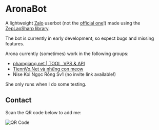 ﻿# AronaBot
A lightweight [Zalo](https://zalo.me/) userbot (not the [official one](https://bot.zapps.me/)!) made using the [ZepLaoSharp library](https://github.com/ElectroHeavenVN/ZepLaoSharp).

The bot is currently in early development, so expect bugs and missing features.

Arona currently (sometimes) work in the following groups:
- [phamgiang.net | TOOL, VPS & API](https://phamgiang.net/)
- [TiennVo.Net và những con meow](https://tiennvo.net/)
- Nise Koi Ngọc Rồng Sv1 (no invite link available!)

She only runs when I do some testing.

## Contact
Scan the QR code below to add me:

![QR Code](https://qr-talk.zdn.vn/1/178483456/83dc7e93d7c03e9e67d1.jpg)